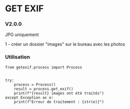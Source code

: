 # GET EXIF

### V2.0.0
JPG uniquement

1 - créer un dossier "images" sur le bureau avec les photos

### Utilisation

    from getexif.process import Process


    try:
        process = Process()
        result = process.get_exif()
        print(f"{result} images ont été traités")
    except Exception as e:
        print(f"Erreur de traitement : {str(e)}")
